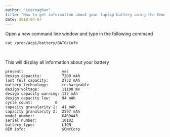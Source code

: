 ```yaml
---
author: "icarnaghan"
title: "How to get information about your laptop battery using the Command Line within Linux"
date: 2018-04-07
---
```


Open a new command line window and type in the following command

```
cat /proc/acpi/battery/BAT0/info
```

 

This will display all information about your battery

```
present:                 yes
design capacity:         7200 mAh
last full capacity:      2732 mAh
battery technology:      rechargeable
design voltage:          11100 mV
design capacity warning: 135 mAh
design capacity low:     94 mAh
cycle count:          0
capacity granularity 1:  41 mAh
capacity granularity 2:  2597 mAh
model number:            GARDA43
serial number:           10102
battery type:            LION
OEM info:                SONYCorp
```
